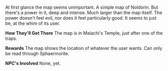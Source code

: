 At first glance the map seems unimportant. A simple map of Noldorin. But there's a power in it, deep and intense. Much larger than the map itself. The power doesn't feel evil, nor does it feel particularly good. It seems to just be, at the whim of its user.

**How They'll Get There**
The map is in Malachi's Temple, just after one of the traps.

**Rewards**
The map shows the location of whatever the user wants. Can only be read through Sphaermorite.

**NPC's Involved**
None, yet.
